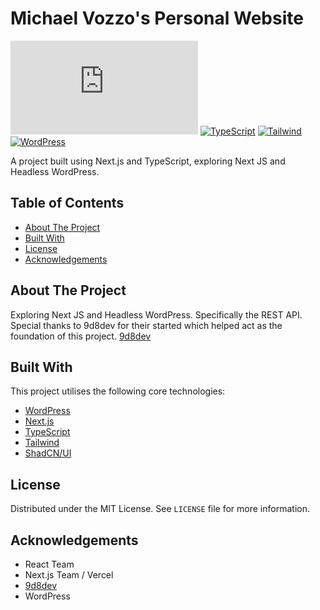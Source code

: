 # Michael Vozzo's Personal Website

[![Next.js Version](https://img.shields.io/badge/Next.js-^14.x.x-black?logo=next.js)](https://nextjs.org/)
[![TypeScript](https://img.shields.io/badge/TypeScript-^5.x.x-blue?logo=typescript)](https://www.typescriptlang.org/)
[![Tailwind](https://img.shields.io/badge/Tailwind-^3.x.x-blue?logo=tailwind)](https://tailwindcss.com/)
[![WordPress](https://img.shields.io/badge/WordPress-^5.x.x-blue?logo=wordpress)](https://wordpress.org/)

A project built using Next.js and TypeScript, exploring Next JS and Headless WordPress.

## Table of Contents

*   [About The Project](#about-the-project)
*   [Built With](#built-with)
*   [License](#license)
*   [Acknowledgements](#acknowledgements)

## About The Project

Exploring Next JS and Headless WordPress. Specifically the REST API. Special thanks to 9d8dev for their started which helped act as the foundation of this project. [9d8dev](https://vercel.com/templates/next.js/nextjs-wordpress-headless-cms)


## Built With

This project utilises the following core technologies:

*   [WordPress](https://wordpress.org/)
*   [Next.js](https://nextjs.org/)
*   [TypeScript](https://www.typescriptlang.org/)
*   [Tailwind](https://tailwindcss.com/)
*   [ShadCN/UI](https://ui.shadcn.com/)


## License

Distributed under the MIT License. See `LICENSE` file for more information.

## Acknowledgements

*   React Team
*   Next.js Team / Vercel
*   [9d8dev](https://vercel.com/templates/next.js/nextjs-wordpress-headless-cms)
*   WordPress